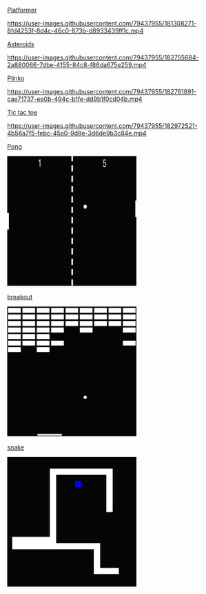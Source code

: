 

[Platformer](https://github.com/hippyclipper/games_simple/tree/main/platformer)

https://user-images.githubusercontent.com/79437955/181308271-8fd4253f-8d4c-46c0-873b-d8933439ff1c.mp4

[Asteroids](https://github.com/hippyclipper/games_simple/blob/main/asteroids/asteroidsMain.py)

https://user-images.githubusercontent.com/79437955/182755684-2a880066-7dbe-4155-84c8-f86da675e259.mp4

[Plinko](https://github.com/hippyclipper/games_simple/blob/main/plinko/plinko.py)

https://user-images.githubusercontent.com/79437955/182761891-cae71737-ee0b-494c-b1fe-dd9b1f0cd04b.mp4

[Tic tac toe](https://github.com/hippyclipper/games_simple/blob/main/tiktaktoe/tictaktoe.py)


https://user-images.githubusercontent.com/79437955/182972521-4b56a7f5-febc-45a0-9d8e-3d6de9b3c84e.mp4

[Pong](https://github.com/hippyclipper/games_simple/blob/main/pong/pong.py)

<img src="./img/pong.png" alt="pong" width="300" height="300">

[breakout](https://github.com/hippyclipper/games_simple/blob/main/breakout/breakout.py)

<img src="./img/breakoutPic.png" alt="breakout" width="300" height="300">

[snake](https://github.com/hippyclipper/games_simple/blob/main/snake/snake.py)

<img src="./img/snake.png" alt="snake" width="300" height="300">

